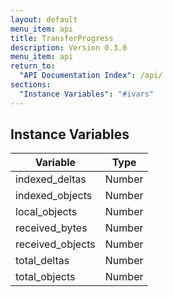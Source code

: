 ```yaml
---
layout: default
menu_item: api
title: TransferProgress
description: Version 0.3.0
menu_item: api
return_to:
  "API Documentation Index": /api/
sections:
  "Instance Variables": "#ivars"
---
```


## <a name="ivars"></a>Instance Variables

| Variable | Type |
| --- | --- |
| <a name="indexed_deltas"></a>indexed_deltas | Number |
| <a name="indexed_objects"></a>indexed_objects | Number |
| <a name="local_objects"></a>local_objects | Number |
| <a name="received_bytes"></a>received_bytes | Number |
| <a name="received_objects"></a>received_objects | Number |
| <a name="total_deltas"></a>total_deltas | Number |
| <a name="total_objects"></a>total_objects | Number |

